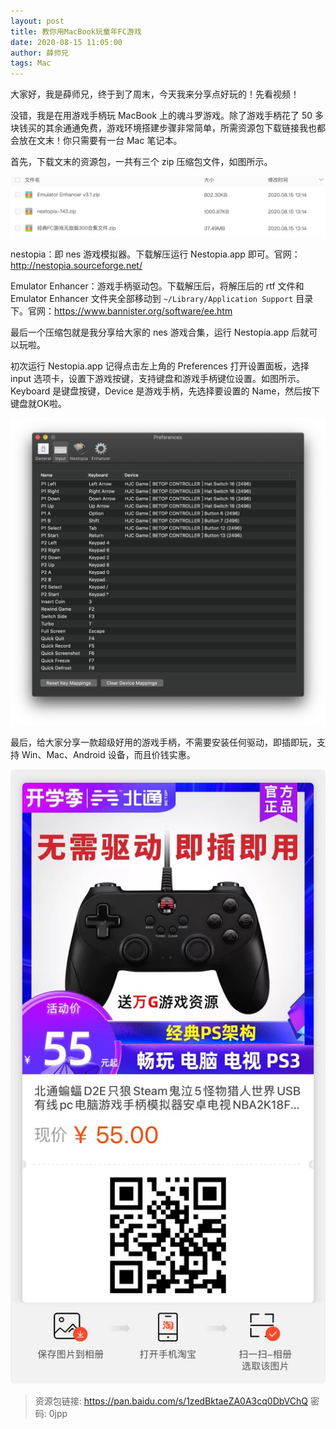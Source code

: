 ```yaml
---
layout: post
title: 教你用MacBook玩童年FC游戏
date: 2020-08-15 11:05:00
author: 薛师兄
tags: Mac
---
```


大家好，我是薛师兄，终于到了周末，今天我来分享点好玩的！先看视频！

没错，我是在用游戏手柄玩 MacBook 上的魂斗罗游戏。除了游戏手柄花了 50 多块钱买的其余通通免费，游戏环境搭建步骤非常简单，所需资源包下载链接我也都会放在文末！你只需要有一台 Mac 笔记本。

首先，下载文末的资源包，一共有三个 zip 压缩包文件，如图所示。

![](./20200815教你用MacBook玩童年FC游戏/image-20200815132103907.png)

nestopia：即 nes 游戏模拟器。下载解压运行 Nestopia.app 即可。官网：http://nestopia.sourceforge.net/

Emulator Enhancer：游戏手柄驱动包。下载解压后，将解压后的 rtf 文件和 Emulator Enhancer 文件夹全部移动到 `~/Library/Application Support` 目录下。官网：https://www.bannister.org/software/ee.htm

最后一个压缩包就是我分享给大家的 nes 游戏合集，运行  Nestopia.app 后就可以玩啦。

初次运行 Nestopia.app 记得点击左上角的 Preferences 打开设置面板，选择 input 选项卡，设置下游戏按键，支持键盘和游戏手柄键位设置。如图所示。Keyboard 是键盘按键，Device 是游戏手柄，先选择要设置的 Name，然后按下键盘就OK啦。

![](./20200815教你用MacBook玩童年FC游戏/image-20200815133435757.png)

最后，给大家分享一款超级好用的游戏手柄，不需要安装任何驱动，即插即玩，支持 Win、Mac、Android 设备，而且价钱实惠。

![](./20200815教你用MacBook玩童年FC游戏/image-20200815134050013.png)

>  资源包链接: https://pan.baidu.com/s/1zedBktaeZA0A3cq0DbVChQ  密码: 0jpp

